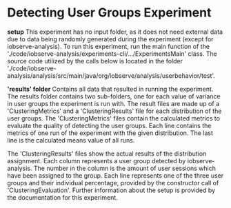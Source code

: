# Detecting User Groups Experiment

**setup**
This experiment has no input folder, as it does not need external data due to data being randomly generated during the experiment 
(except for iobserve-analysis). 
To run this experiment, run the main function of the './code/iobserve-analysis/experiments-cli/.../ExperimentsMain' class.
The source code utilized by the calls below is located in the folder 
'./code/iobserve-analysis/analysis/src/main/java/org/iobserve/analysis/userbehavior/test'.

**'results' folder**
Contains all data that resulted in running the experiment.
The results folder contains two sub-folders, one for each value of variance in user groups the experiment is run with.
The result files are made up of a 'ClusteringMetrics' and a 'ClusteringResults' file for each distribution of the 
user groups. The 'ClusteringMetrics' files contain the calculated metrics to evaluate the quality of detecting the user
groups. Each line contains the metrics of one run of the experiment with the given distribution. The last line is
the calculated means value of all runs.

The 'ClusteringResults' files show the actual results of the distribution assignment. Each column represents a user
group detected by iobserve-analysis. The number in the column is the amount of user sessions which have been assigned 
to the group. Each line represents one of the three user groups and their individual percentage, provided by the 
constructor call of 'ClusteringEvaluation'. Further information about the setup is provided by the documentation for 
this experiment.
